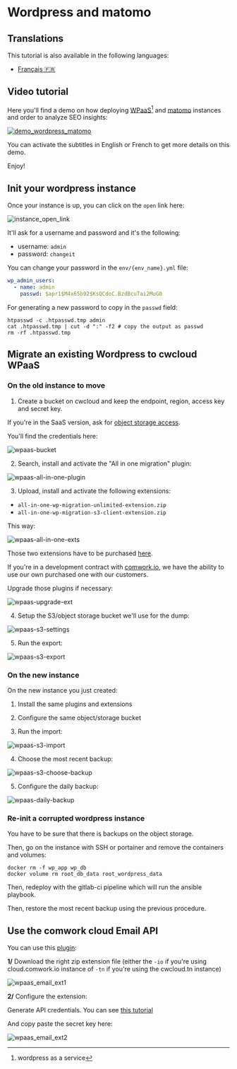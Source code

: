 # Wordpress and matomo

## Translations

This tutorial is also available in the following languages:
* [Français 🇫🇷](../translations/fr/wpaas_matomo.md)

## Video tutorial

Here you'll find a demo on how deploying [WPaaS](../wpaas.md)[^1] and [matomo](../matomo.md) instances and order to analyze SEO insights:

[![demo_wordpress_matomo](../img/demo_wordpress_matomo.png)](https://youtu.be/klVgXyELu10)

You can activate the subtitles in English or French to get more details on this demo. 

Enjoy!

[^1]: wordpress as a service

## Init your wordpress instance

Once your instance is up, you can click on the `open` link here:

![instance_open_link](../img/instance_open_link.png)

It'll ask for a username and password and it's the following:

* username: `admin`
* password: `changeit`

You can change your password in the `env/{env_name}.yml` file:

```yaml
wp_admin_users:
  - name: admin
    passwd: $apr1$M4x65b92$KsQCdoC.BzdBcuTai2MuG0
```

For generating a new password to copy in the `passwd` field:

```shell
htpasswd -c .htpasswd.tmp admin
cat .htpasswd.tmp | cut -d ":" -f2 # copy the output as passwd
rm -rf .htpasswd.tmp
```

## Migrate an existing Wordpress to cwcloud WPaaS

### On the old instance to move

1. Create a bucket on cwcloud and keep the endpoint, region, access key and secret key.

If you're in the SaaS version, ask for [object storage access](../storage.md).

You'll find the credentials here:

![wpaas-bucket](../img/wpaas-bucket.png)

2. Search, install and activate the "All in one migration" plugin:

![wpaas-all-in-one-plugin](../img/wpaas-all-in-one-plugin.png)

3. Upload, install and activate the following extensions:

* `all-in-one-wp-migration-unlimited-extension.zip`
* `all-in-one-wp-migration-s3-client-extension.zip`

This way:

![wpaas-all-in-one-exts](../img/wpaas-all-in-one-exts.png)

Those two extensions have to be purchased [here](https://servmask.com/).

If you're in a development contract with [comwork.io](https://www.comwork.io), we have the ability to use our own purchased one with our customers.

Upgrade those plugins if necessary:

![wpaas-upgrade-ext](../img/wpaas-upgrade-ext.png)

4. Setup the S3/object storage bucket we'll use for the dump:

![wpaas-s3-settings](../img/wpaas-s3-settings.png)

5. Run the export:

![wpaas-s3-export](../img/wpaas-s3-export.png)

### On the new instance

On the new instance you just created: 

1. Install the same plugins and extensions

2. Configure the same object/storage bucket

3. Run the import:

![wpaas-s3-import](../img/wpaas-s3-import.png)

4. Choose the most recent backup:

![wpaas-s3-choose-backup](../img/wpaas-s3-choose-backup.png)

5. Configure the daily backup:

![wpaas-daily-backup](../img/wpaas-daily-backup.png)

### Re-init a corrupted wordpress instance

You have to be sure that there is backups on the object storage.

Then, go on the instance with SSH or portainer and remove the containers and volumes:

```shell
docker rm -f wp_app wp_db
docker volume rm root_db_data root_wordpress_data
```

Then, redeploy with the gitlab-ci pipeline which will run the ansible playbook.

Then, restore the most recent backup using the previous procedure.

## Use the comwork cloud Email API

You can use this [plugin](https://gitlab.comwork.io/oss/cwc/cwcloud-wordpress-email):

**1/** Download the right zip extension file (either the `-io` if you're using cloud.comwork.io instance of `-tn` if you're using the cwcloud.tn instance)

![wpaas_email_ext1](../img/wpaas_email_ext1.png)

**2/** Configure the extension:

Generate API credentials. You can see [this tutorial](./api/api_credentials.md)

And copy paste the secret key here:

![wpaas_email_ext2](../img/wpaas_email_ext2.png)
